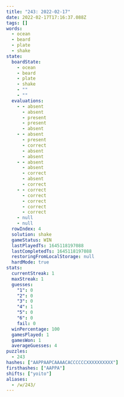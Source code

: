 ```yaml
---
title: "243: 2022-02-17"
date: 2022-02-17T17:16:37.088Z
tags: []
words:
  - ocean
  - beard
  - plate
  - shake
state:
  boardState:
    - ocean
    - beard
    - plate
    - shake
    - ""
    - ""
  evaluations:
    - - absent
      - absent
      - present
      - present
      - absent
    - - absent
      - present
      - correct
      - absent
      - absent
    - - absent
      - absent
      - correct
      - absent
      - correct
    - - correct
      - correct
      - correct
      - correct
      - correct
    - null
    - null
  rowIndex: 4
  solution: shake
  gameStatus: WIN
  lastPlayedTs: 1645118197088
  lastCompletedTs: 1645118197088
  restoringFromLocalStorage: null
  hardMode: true
stats:
  currentStreak: 1
  maxStreak: 1
  guesses:
    "1": 0
    "2": 0
    "3": 0
    "4": 1
    "5": 0
    "6": 0
    fail: 0
  winPercentage: 100
  gamesPlayed: 1
  gamesWon: 1
  averageGuesses: 4
puzzles:
  - 243
hashes: ["AAPPAAPCAAAACACCCCCCXXXXXXXXXX"]
firsthashes: ["AAPPA"]
shifts: ["yoito"]
aliases:
  - /w/243/
---
```

